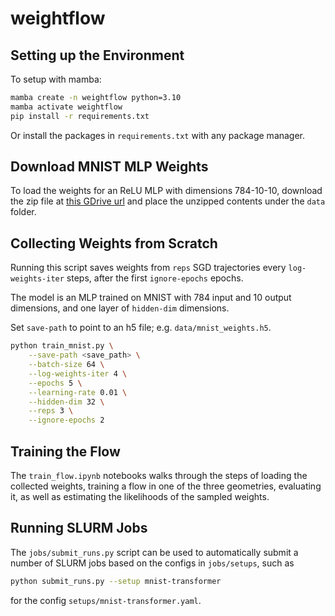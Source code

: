 # weightflow

## Setting up the Environment 

To setup with mamba:

```bash
mamba create -n weightflow python=3.10
mamba activate weightflow
pip install -r requirements.txt
```

Or install the packages in `requirements.txt` with any package manager. 

## Download MNIST MLP Weights

To load the weights for an ReLU MLP with dimensions 784-10-10, download the zip file at [this GDrive url](https://drive.google.com/file/d/1w7K8Qt4-LyCES9XNuKfCUIKddJC2k0k9/view?usp=sharing) and place the unzipped contents under the `data` folder. 

## Collecting Weights from Scratch

Running this script saves weights from `reps` SGD trajectories every `log-weights-iter` steps, after the first `ignore-epochs` epochs. 

The model is an MLP trained on MNIST with 784 input and 10 output dimensions, and one layer of `hidden-dim` dimensions. 

Set `save-path` to point to an h5 file; e.g. `data/mnist_weights.h5`.

```bash
python train_mnist.py \
    --save-path <save_path> \
    --batch-size 64 \
    --log-weights-iter 4 \
    --epochs 5 \
    --learning-rate 0.01 \
    --hidden-dim 32 \
    --reps 3 \
    --ignore-epochs 2
```

## Training the Flow

The `train_flow.ipynb` notebooks walks through the steps of loading the collected weights, training a flow in one of the three geometries, evaluating it, as well as estimating the likelihoods of the sampled weights. 

## Running SLURM Jobs

The `jobs/submit_runs.py` script can be used to automatically submit a number of SLURM jobs based on the configs in `jobs/setups`, such as 
```bash
python submit_runs.py --setup mnist-transformer
```
for the config `setups/mnist-transformer.yaml`. 
